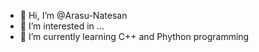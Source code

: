 - 👋 Hi, I’m @Arasu-Natesan
- 👀 I’m interested in ...
- 🌱 I’m currently learning C++ and Phython programming


<!---
Arasu-Natesan/Arasu-Natesan is a ✨ special ✨ repository because its `README.md` (this file) appears on your GitHub profile.
You can click the Preview link to take a look at your changes.
--->
